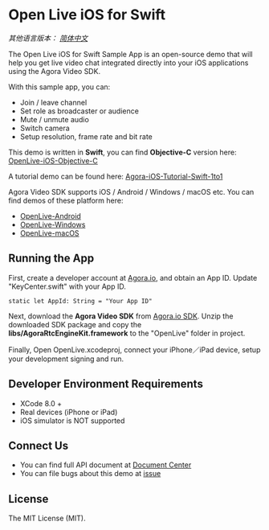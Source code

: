 # Open Live iOS for Swift

*其他语言版本： [简体中文](README.md)*

The Open Live iOS for Swift Sample App is an open-source demo that will help you get live video chat integrated directly into your iOS applications using the Agora Video SDK.

With this sample app, you can:

- Join / leave channel
- Set role as broadcaster or audience
- Mute / unmute audio
- Switch camera
- Setup resolution, frame rate and bit rate

This demo is written in **Swift**, you can find **Objective-C** version here: [OpenLive-iOS-Objective-C](https://github.com/AgoraIO/OpenLive-iOS-Objective-C)

A tutorial demo can be found here: [Agora-iOS-Tutorial-Swift-1to1](https://github.com/AgoraIO/Agora-iOS-Tutorial-Swift-1to1)

Agora Video SDK supports iOS / Android / Windows / macOS etc. You can find demos of these platform here:

- [OpenLive-Android](https://github.com/AgoraIO/OpenLive-Android)
- [OpenLive-Windows](https://github.com/AgoraIO/OpenLive-Windows)
- [OpenLive-macOS](https://github.com/AgoraIO/OpenLive-macOS)

## Running the App
First, create a developer account at [Agora.io](https://dashboard.agora.io/signin/), and obtain an App ID. Update "KeyCenter.swift" with your App ID.

```
static let AppId: String = "Your App ID"
```

Next, download the **Agora Video SDK** from [Agora.io SDK](https://www.agora.io/en/blog/download/). Unzip the downloaded SDK package and copy the **libs/AgoraRtcEngineKit.framework** to the "OpenLive" folder in project.

Finally, Open OpenLive.xcodeproj, connect your iPhone／iPad device, setup your development signing and run.

## Developer Environment Requirements
* XCode 8.0 +
* Real devices (iPhone or iPad)
* iOS simulator is NOT supported

## Connect Us

- You can find full API document at [Document Center](https://docs.agora.io/en/)
- You can file bugs about this demo at [issue](https://github.com/AgoraIO/OpenLive-iOS/issues)

## License

The MIT License (MIT).
